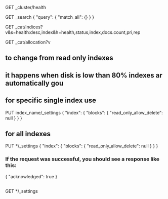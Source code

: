 GET _cluster/health

GET _search
{
  "query": {
    "match_all": {}
  }
}


GET _cat/indices?v&s=health:desc,index&h=health,status,index,docs.count,pri,rep


GET _cat/allocation?v

## to change from read only indexes
## it happens when disk is low than 80% indexes ar automatically gou

## for specific single index use 

PUT index_name/_settings
{
  "index": {
    "blocks": {
      "read_only_allow_delete": null
    }
  }
}

## for all indexes

PUT */_settings
{
  "index": {
    "blocks": {
      "read_only_allow_delete": null
    }
  }
}

### If the request was successful, you should see a response like this:
{
    "acknowledged": true
}
## #########################


GET */_settings
